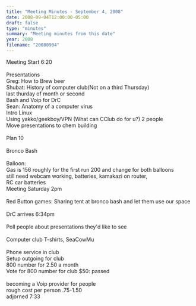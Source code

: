 ```yaml
---
title: "Meeting Minutes - September 4, 2008"
date: 2008-09-04T12:00:00-05:00
draft: false
type: "minutes"
summary: "Meeting minutes from this date"
year: 2008
filename: "20080904"
---
```


Meeting Start 6:20<br />
<br />
Presentations<br />
Greg: How to Brew beer<br />
Shubat: History of computer club(Not on a third Thursday)<br />
last thurday of month or second<br />
Bash and Voip for DrC<br />
Sean: Anatomy of a computer virus<br />
Intro Linux<br />
Using yakko/geekboy/VPN (What can CClub do for u?) 2 people<br />
Move presentations to chem building<br />
<br />
Plan 10<br />
<br />
Bronco Bash<br />
<br />
Balloon:<br />
Gas is 156 roughly for the first run 200 and change for both balloons<br />
still need webcam working, batteries, kamakazi on router,<br />
RC car batteries<br />
Meeting Saturday 2pm<br />
<br />
Red Button games: Sharing tent at bronco bash and let them use our space<br />
<br />
DrC arrives 6:34pm<br />
<br />
Poll people about presentations they'd like to see<br />
<br />
Computer club T-shirts, SeaCowMu<br />
<br />
Phone service in club<br />
Setup outgoing for club<br />
800 number for 2.50 a month<br />
Vote for 800 number for club $50: passed<br />
<br />
becoming a Voip provider for people<br />
rough cost per person .75-1.50<br />
adjorned 7:33
